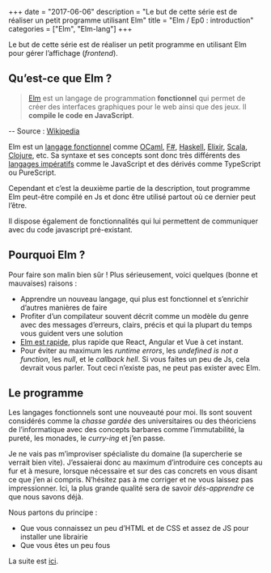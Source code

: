 +++
date = "2017-06-06"
description = "Le but de cette série est de réaliser un petit programme utilisant Elm"
title = "Elm / Ep0 : introduction"
categories = ["Elm", "Elm-lang"]
+++

Le but de cette série est de réaliser un petit programme en utilisant Elm pour gérer l’affichage (_frontend_).

## Qu’est-ce que Elm ?

> [Elm](http://elm-lang.org/) est un langage de programmation **fonctionnel** qui permet de créer des interfaces graphiques pour le web ainsi que des jeux. Il **compile le code en JavaScript**.

-- Source : [Wikipedia](https://fr.wikipedia.org/wiki/Elm_(langage))

Elm est un [langage fonctionnel](https://fr.wikipedia.org/wiki/Programmation_fonctionnelle) comme [OCaml](https://fr.wikipedia.org/wiki/OCaml), [F\#](https://fr.wikipedia.org/wiki/F_sharp), [Haskell](https://fr.wikipedia.org/wiki/Haskell), [Elixir](https://fr.wikipedia.org/wiki/Elixir_(langage)), [Scala](https://fr.wikipedia.org/wiki/Scala_(langage)), [Clojure](https://fr.wikipedia.org/wiki/Clojure), etc. Sa syntaxe et ses concepts sont donc très différents des [langages impératifs](https://fr.wikipedia.org/wiki/Programmation_imp%C3%A9rative) comme le JavaScript et des dérivés comme TypeScript ou PureScript.

Cependant et c’est la deuxième partie de la description, tout programme Elm peut-être compilé en Js et donc être utilisé partout où ce dernier peut l’être.

Il dispose également de fonctionnalités qui lui permettent de communiquer avec du code javascript pré-existant.

## Pourquoi Elm ?

Pour faire son malin bien sûr ! Plus sérieusement, voici quelques (bonne et mauvaises) raisons :

- Apprendre un nouveau langage, qui plus est fonctionnel et s’enrichir d’autres manières de faire
- Profiter d’un compilateur souvent décrit comme un modèle du genre avec des messages d’erreurs, clairs, précis et qui la plupart du temps vous guident vers une solution
- [Elm est rapide](http://elm-lang.org/blog/blazing-fast-html-round-two), plus rapide que React, Angular et Vue à cet instant.
- Pour éviter au maximum les _runtime errors_, les _undefined is not a function_, les _null_, et le _callback hell_. Si vous faites un peu de Js, cela devrait vous parler. Tout ceci n’existe pas, ne peut pas exister avec Elm.

## Le programme

Les langages fonctionnels sont une nouveauté pour moi. Ils sont souvent considérés comme la _chasse gardée_ des universitaires ou des théoriciens de l’informatique avec des concepts barbares comme l’immutabilité, la pureté, les monades, le _curry-ing_ et j’en passe.

Je ne vais pas m’improviser spécialiste du domaine (la supercherie se verrait bien vite). J’essaierai donc au maximum d’introduire ces concepts au fur et à mesure, lorsque nécessaire et sur des cas concrets en vous disant ce que j’en ai compris. N’hésitez pas à me corriger et ne vous laissez pas impressionner. Ici, la plus grande qualité sera de savoir _dés-apprendre_ ce que nous savons déjà.

Nous partons du principe :

* Que vous connaissez un peu d’HTML et de CSS et assez de JS pour installer une librairie
* Que vous êtes un peu fous

La suite est [ici](/elm-/-ep1--un-premier-programme-avec-elm/).